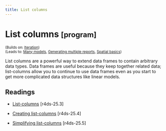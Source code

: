 ```yaml
---
title: List columns
---
```


<!-- Generated automatically from list-cols.yml. Do not edit by hand -->

# List columns <small class='program'>[program]</small>
<small>(Builds on: [Iteration](iteration.md))</small>  
<small>(Leads to: [Many models](model-many.md), [Generating multiple reports](report-generation.md), [Spatial basics](spatial-basics.md))</small>

List columns are a powerful way to extend data frames to contain arbitrary
data types. Data frames are useful because they keep together related
data; list-columns allow you to continue to use data frames even as
you start to get more complicated data structures like linear models.

## Readings

  * [List-columns](http://r4ds.had.co.nz/many-models.html#list-columns-1) [r4ds-25.3]

  * [Creating list-columns](http://r4ds.had.co.nz/many-models.html#creating-list-columns) [r4ds-25.4]

  * [Simplifying list-columns](http://r4ds.had.co.nz/many-models.html#simplifying-list-columns) [r4ds-25.5]


